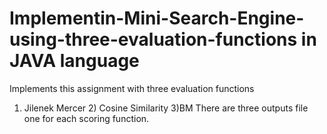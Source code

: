 # Implementin-Mini-Search-Engine-using-three-evaluation-functions in JAVA language
Implements this assignment with three evaluation functions
1) Jilenek Mercer  2) Cosine Similarity  3)BM
There are three outputs file one for each scoring function.
